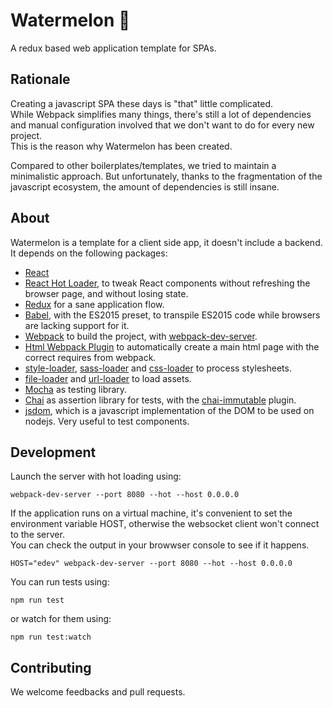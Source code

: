 # Watermelon :watermelon:

A redux based web application template for SPAs.

## Rationale

Creating a javascript SPA these days is "that" little complicated.  
While Webpack simplifies many things, there's still a lot of dependencies and manual configuration involved that we don't want to do for every new project.  
This is the reason why Watermelon has been created.

Compared to other boilerplates/templates, we tried to maintain a minimalistic approach. But unfortunately, thanks to the fragmentation of the javascript ecosystem, the amount of dependencies is still insane.

## About

Watermelon is a template for a client side app, it doesn't include a backend.  
It depends on the following packages:

- [React](https://facebook.github.io/react/index.html)
- [React Hot Loader](https://github.com/gaearon/react-hot-loader), to tweak React components without refreshing the browser page, and without losing state.
- [Redux](http://redux.js.org/) for a sane application flow.
- [Babel](https://babeljs.io/), with the ES2015 preset, to transpile ES2015 code while browsers are lacking support for it.
- [Webpack](http://webpack.github.io/) to build the project, with [webpack-dev-server](https://github.com/webpack/webpack-dev-server).
- [Html Webpack Plugin](https://github.com/ampedandwired/html-webpack-plugin) to automatically create a main html page with the correct requires from webpack.
- [style-loader](https://github.com/webpack/style-loader), [sass-loader](https://github.com/jtangelder/sass-loader) and [css-loader](https://github.com/webpack/css-loader) to process stylesheets.
- [file-loader](https://github.com/webpack/file-loader) and [url-loader](https://github.com/webpack/url-loader) to load assets.
- [Mocha](https://mochajs.org/) as testing library.
- [Chai](http://chaijs.com/) as assertion library for tests, with the [chai-immutable](https://github.com/astorije/chai-immutable) plugin.
- [jsdom](https://github.com/tmpvar/jsdom), which is a javascript implementation of the DOM to be used on nodejs. Very useful to test components.


## Development

Launch the server with hot loading using:

```
webpack-dev-server --port 8080 --hot --host 0.0.0.0
```

If the application runs on a virtual machine, it's convenient to set the environment variable HOST, otherwise the websocket client won't connect to the server.  
You can check the output in your browwser console to see if it happens.

```
HOST="edev" webpack-dev-server --port 8080 --hot --host 0.0.0.0
```

You can run tests using:
```
npm run test
```

or watch for them using:
```
npm run test:watch
```

## Contributing

We welcome feedbacks and pull requests.
